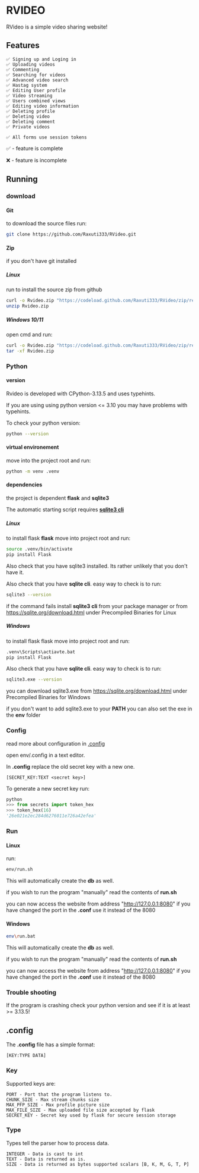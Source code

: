 # RVIDEO
RVideo is a simple video sharing website!

## Features

```
✅ Signing up and Loging in
✅ Uploading videos 
✅ Commenting 
✅ Searching for videos 
✅ Advanced video search 
✅ Hastag system 
✅ Editing User profile 
✅ Video streaming 
✅ Users combined views 
✅ Editing video information 
✅ Deleting profile 
✅ Deleting video 
✅ Deleting comment 
✅ Private videos

✅ All forms use session tokens
```

✅ - feature is complete

❌ - feature is incomplete

## Running

### download

#### Git

to download the source files run:
```sh
git clone https://github.com/Raxuti333/RVideo.git
```

#### Zip

if you don't have git installed

##### Linux

run to install the source zip from github
```sh
curl -o Rvideo.zip "https://codeload.github.com/Raxuti333/RVideo/zip/refs/heads/master"
unzip Rvideo.zip
```

##### Windows 10/11

open cmd and run:
```sh
curl -o Rvideo.zip "https://codeload.github.com/Raxuti333/RVideo/zip/refs/heads/master"
tar -xf Rvideo.zip
```

### Python

#### version
Rvideo is developed with CPython-3.13.5 and uses typehints.

If you are using using python version <= 3.10 you may have problems with typehints.

To check your python version:
```sh
python --version
```

#### virtual environement

move into the project root and run:
```sh
python -m venv .venv
```

#### dependencies

the project is dependent **flask** and **sqlite3**

The automatic starting script requires [**sqlite3 cli**](https://sqlite.org/cli.html)

##### Linux
to install flask **flask** move into project root and run:
```sh
source .venv/bin/activate
pip install Flask
```
Also check that you have sqlite3 installed. Its rather unlikely that you don't have it.

Also check that you have **sqlite cli**.
easy way to check is to run:
```sh
sqlite3 --version
```

if the command fails install **sqlite3 cli** from your package manager or from https://sqlite.org/download.html under Precompiled Binaries for Linux

##### Windows

to install flask flask move into project root and run:
```bat
.venv\Scripts\actiavte.bat
pip install Flask
```

Also check that you have **sqlite cli**.
easy way to check is to run:
```sh
sqlite3.exe --version
```

you can download sqlite3.exe from https://sqlite.org/download.html under Precompiled Binaries for Windows

if you don't want to add sqlite3.exe to your **PATH** you can also set the exe in the **env** folder

### Config

read more about configuration in [.config](#config-1)

open env/.config in a text editor.

In **.config** replace the old secret key with a new one.
```
[SECRET_KEY:TEXT <secret key>]
```

To generate a new secret key run:
```py
python
>>> from secrets import token_hex
>>> token_hex(16)
'26e021e2ec284d6276011e726a42efea'
```

### Run

#### Linux

run:
```sh
env/run.sh
```
This will automatically create the **db** as well.

if you wish to run the program "manually" read the contents of **run.sh**

you can now access the website from address "http://127.0.0.1:8080"
if you have changed the port in the **.conf** use it instead of the 8080

#### Windows

```sh
env\run.bat
```
This will automatically create the **db** as well.

if you wish to run the program "manually" read the contents of **run.sh**

you can now access the website from address "http://127.0.0.1:8080"
if you have changed the port in the **.conf** use it instead of the 8080

### Trouble shooting

If the program is crashing check your python version and see if it is at least >= 3.13.5!

## .config

The **.config** file has a simple format:

```
[KEY:TYPE DATA]
```
### Key

Supported keys are:
```
PORT - Port that the program listens to.
CHUNK_SIZE - Max stream chunks size
MAX_PFP_SIZE - Max profile picture size
MAX_FILE_SIZE - Max uploaded file size accepted by flask
SECRET_KEY - Secret key used by flask for secure session storage
```

### Type

Types tell the parser how to process data.

```
INTEGER - Data is cast to int
TEXT - Data is returned as is.
SIZE - Data is returned as bytes supported scalars [B, K, M, G, T, P]
```